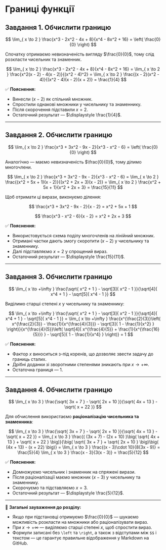 # Границі функції

## Завдання 1. Обчислити границю

$$  
\lim_{ x \to 2 } \frac{x^3 - 2x^2 - 4x + 8}{x^4 - 8x^2 + 16} = \left( \frac{0}{0} \right)  
$$

Спочатку отримаємо невизначеність вигляду $\frac{0}{0}$, тому слід розкласти чисельник та знаменник.

$$  
\lim_{ x \to 2 } \frac{x^3 - 2x^2 - 4x + 8}{x^4 - 8x^2 + 16}  
= \lim_{ x \to 2 } \frac{x^2(x - 2) - 4(x - 2)}{(x^2 - 4)^2}  
= \lim_{ x \to 2 } \frac{(x - 2)(x^2 - 4)}{(x^2 - 4)(x - 2)(x + 2)}  
= \frac{1}{4}  
$$

✅ **Пояснення:**

- Винесли $(x - 2)$ як спільний множник.
- Спростили однакові множники у чисельнику та знаменнику.
- Після скорочення підставили $x = 2$.
- Остаточний результат — $\displaystyle \frac{1}{4}$.    

---

## Завдання 2. Обчислити границю

$$  
\lim_{ x \to 2 } \frac{x^3 + 3x^2 - 9x - 2}{x^3 - x^2 - 6} = \left( \frac{0}{0} \right)  
$$

Аналогічно — маємо невизначеність $\frac{0}{0}$, тому ділимо многочлени.

$$  
\lim_{ x \to 2 } \frac{x^3 + 3x^2 - 9x - 2}{x^3 - x^2 - 6}  
= \lim_{ x \to 2 } \frac{(x^2 + 5x + 1)(x - 2)}{(x^2 + 2x + 3)(x - 2)}  
= \lim_{ x \to 2 } \frac{x^2 + 5x + 1}{x^2 + 2x + 3}  
= \frac{15}{11}  
$$

Щоб отримати ці вирази, виконуємо ділення:

$$  
\frac{x^3 + 3x^2 - 9x - 2}{x - 2} = x^2 + 5x + 1  
$$

$$  
\frac{x^3 - x^2 - 6}{x - 2} = x^2 + 2x + 3  
$$

✅ **Пояснення:**

- Використовується схема поділу многочленів на лінійний множник.
- Отримані частки дають змогу скоротити $(x - 2)$ у чисельнику та знаменнику.
- Далі підставляємо $x = 2$ у спрощений вираз.
- Остаточний результат — $\displaystyle \frac{15}{11}$.    

---

## Завдання 3. Обчислити границю

$$  
\lim_{ x \to +\infty } \frac{\sqrt{ x^2 + 1 } - \sqrt[3]{ x^2 - 1 }}{\sqrt[4]{ x^4 + 1 } - \sqrt[5]{ x^4 - 1 }}  
$$

Виділимо старші степені $x$ у чисельнику та знаменнику:

$$  
\lim_{ x \to +\infty } \frac{\sqrt{ x^2 + 1 } - \sqrt[3]{ x^2 - 1 }}{\sqrt[4]{ x^4 + 1 } - \sqrt[5]{ x^4 - 1 }}  
= \lim_{ x \to +\infty } \frac{x^{\frac{2}{3}}\left( x^{\frac{2}{3}} - \frac{1}{x^{\frac{4}{3}}} - \sqrt[3]{ 1 - \frac{1}{x^2} } \right)}{x^{\frac{4}{5}}\left( \sqrt[4]{ x^{\frac{4}{5}} + \frac{1}{x^{\frac{16}{5}}} } - \sqrt[5]{ 1 - \frac{1}{x^4} } \right)}  
= 1  
$$

✅ **Пояснення:**

- Фактор $x$ виноситься з-під коренів, що дозволяє звести задачу до границь сталих.
- Дрібні доданки зі зворотними степенями зникають при $x \to +\infty$.
- Остаточна границя — $1$.

---

## Завдання 4. Обчислити границю

$$  
\lim_{ x \to 3 } \frac{\sqrt{ 3x + 7 } - \sqrt{ 2x + 10 }}{\sqrt{ 4x + 13 } - \sqrt{ x + 22 }}  
$$

Для обчислення використаємо **раціоналізацію чисельника та знаменника**:

$$  
\lim_{ x \to 3 } \frac{\sqrt{ 3x + 7 } - \sqrt{ 2x + 10 }}{\sqrt{ 4x + 13 } - \sqrt{ x + 22 }}  
= \lim_{ x \to 3 } \frac{( (3x + 7) - (2x + 10) )\big( \sqrt{ 4x + 13 } + \sqrt{ x + 22 } \big)}{\big( \sqrt{ 3x + 7 } + \sqrt{ 2x + 10 } \big)\big( (4x + 13) - (x + 22) \big)}  
= \lim_{ x \to 3 } \frac{(x - 3)\cdot 10}{8(3x - 9)}  
= \frac{5}{4} \lim_{ x \to 3 } \frac{x - 3}{3(x - 3)}  
= \frac{5}{12}  
$$

✅ **Пояснення:**

- Домножуємо чисельник і знаменник на спряжені вирази.
- Після раціоналізації маємо множник $(x - 3)$ у чисельнику та знаменнику.
- Скорочуємо та підставляємо $x = 3$.
- Остаточний результат — $\displaystyle \frac{5}{12}$.    

---

📌 **Загальні зауваження до розділу:**

- Якщо при підстановці отримуємо $\frac{0}{0}$ — шукаємо можливість розкласти на множники або раціоналізувати вираз.
- При $x \to +\infty$ — виділяємо старші степені $x$, щоб спростити вираз.
- Формули записані без `\left` та `\right`, а також з відступами між `$$` і текстом — це гарантує правильне відображення у Markdown на GitHub.